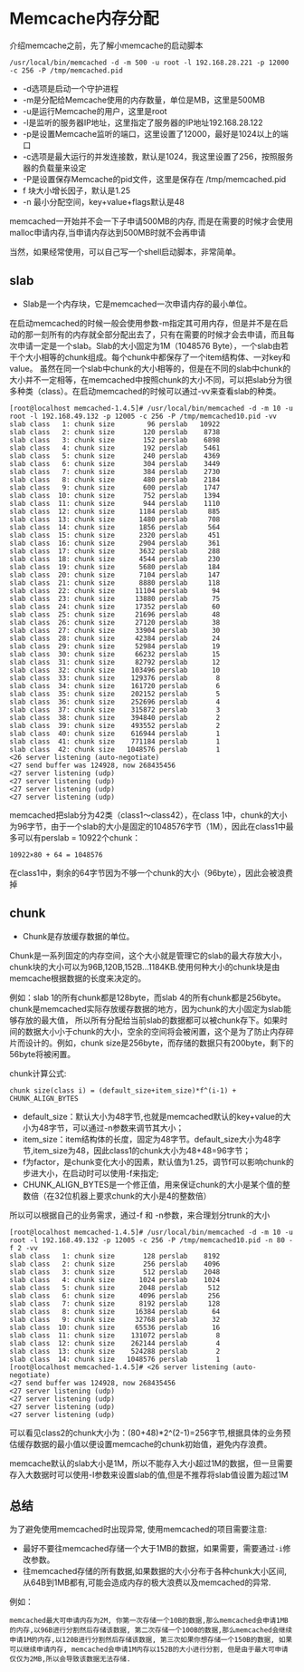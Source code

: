 # Memcache内存分配
介绍memcache之前，先了解小memcache的启动脚本
```shell 
/usr/local/bin/memcached -d -m 500 -u root -l 192.168.28.221 -p 12000 -c 256 -P /tmp/memcached.pid
```
- -d选项是启动一个守护进程
- -m是分配给Memcache使用的内存数量，单位是MB，这里是500MB
- -u是运行Memcache的用户，这里是root
- -l是监听的服务器IP地址，这里指定了服务器的IP地址192.168.28.122
- -p是设置Memcache监听的端口，这里设置了12000，最好是1024以上的端口
- -c选项是最大运行的并发连接数，默认是1024，我这里设置了256，按照服务器的负载量来设定
- -P是设置保存Memcache的pid文件，这里是保存在 /tmp/memcached.pid
- f 块大小增长因子，默认是1.25
- -n 最小分配空间，key+value+flags默认是48

memcached一开始并不会一下子申请500MB的内存, 而是在需要的时候才会使用malloc申请内存,当申请内存达到500MB时就不会再申请

当然，如果经常使用，可以自己写一个shell启动脚本，非常简单。

## slab
- Slab是一个内存块，它是memcached一次申请内存的最小单位。

在启动memcached的时候一般会使用参数-m指定其可用内存，但是并不是在启动的那一刻所有的内存就全部分配出去了，只有在需要的时候才会去申请，而且每次申请一定是一个slab。Slab的大小固定为1M（1048576 Byte），一个slab由若干个大小相等的chunk组成。每个chunk中都保存了一个item结构体、一对key和value。 
虽然在同一个slab中chunk的大小相等的，但是在不同的slab中chunk的大小并不一定相等，在memcached中按照chunk的大小不同，可以把slab分为很多种类（class）。在启动memcached的时候可以通过-vv来查看slab的种类。


```shell
[root@localhost memcached-1.4.5]# /usr/local/bin/memcached -d -m 10 -u root -l 192.168.49.132 -p 12005 -c 256 -P /tmp/memcached10.pid -vv
slab class   1: chunk size        96 perslab   10922
slab class   2: chunk size       120 perslab    8738
slab class   3: chunk size       152 perslab    6898
slab class   4: chunk size       192 perslab    5461
slab class   5: chunk size       240 perslab    4369
slab class   6: chunk size       304 perslab    3449
slab class   7: chunk size       384 perslab    2730
slab class   8: chunk size       480 perslab    2184
slab class   9: chunk size       600 perslab    1747
slab class  10: chunk size       752 perslab    1394
slab class  11: chunk size       944 perslab    1110
slab class  12: chunk size      1184 perslab     885
slab class  13: chunk size      1480 perslab     708
slab class  14: chunk size      1856 perslab     564
slab class  15: chunk size      2320 perslab     451
slab class  16: chunk size      2904 perslab     361
slab class  17: chunk size      3632 perslab     288
slab class  18: chunk size      4544 perslab     230
slab class  19: chunk size      5680 perslab     184
slab class  20: chunk size      7104 perslab     147
slab class  21: chunk size      8880 perslab     118
slab class  22: chunk size     11104 perslab      94
slab class  23: chunk size     13880 perslab      75
slab class  24: chunk size     17352 perslab      60
slab class  25: chunk size     21696 perslab      48
slab class  26: chunk size     27120 perslab      38
slab class  27: chunk size     33904 perslab      30
slab class  28: chunk size     42384 perslab      24
slab class  29: chunk size     52984 perslab      19
slab class  30: chunk size     66232 perslab      15
slab class  31: chunk size     82792 perslab      12
slab class  32: chunk size    103496 perslab      10
slab class  33: chunk size    129376 perslab       8
slab class  34: chunk size    161720 perslab       6
slab class  35: chunk size    202152 perslab       5
slab class  36: chunk size    252696 perslab       4
slab class  37: chunk size    315872 perslab       3
slab class  38: chunk size    394840 perslab       2
slab class  39: chunk size    493552 perslab       2
slab class  40: chunk size    616944 perslab       1
slab class  41: chunk size    771184 perslab       1
slab class  42: chunk size   1048576 perslab       1
<26 server listening (auto-negotiate)
<27 send buffer was 124928, now 268435456
<27 server listening (udp)
<27 server listening (udp)
<27 server listening (udp)
<27 server listening (udp)
```
memcached把slab分为42类（class1～class42），在class 1中，chunk的大小为96字节，由于一个slab的大小是固定的1048576字节（1M），因此在class1中最多可以有perslab = 10922个chunk：
```other
10922×80 + 64 = 1048576
```
在class1中，剩余的64字节因为不够一个chunk的大小（96byte），因此会被浪费掉

## chunk
- Chunk是存放缓存数据的单位。

Chunk是一系列固定的内存空间，这个大小就是管理它的slab的最大存放大小，chunk块的大小可以为96B,120B,152B...1184KB.使用何种大小的chunk块是由memcache根据数据的长度来决定的。

例如：slab 1的所有chunk都是128byte，而slab 4的所有chunk都是256byte。chunk是memcached实际存放缓存数据的地方，因为chunk的大小固定为slab能够存放的最大值， 所以所有分配给当前slab的数据都可以被chunk存下。如果时间的数据大小小于chunk的大小，空余的空间将会被闲置，这个是为了防止内存碎片而设计的。例如，chunk size是256byte，而存储的数据只有200byte，剩下的56byte将被闲置。

chunk计算公式:
```other
chunk size(class i) = (default_size+item_size)*f^(i-1) + CHUNK_ALIGN_BYTES
```
- default_size：默认大小为48字节,也就是memcached默认的key+value的大小为48字节，可以通过-n参数来调节其大小；
- item_size：item结构体的长度，固定为48字节。default_size大小为48字节,item_size为48，因此class1的chunk大小为48+48=96字节；
- f为factor，是chunk变化大小的因素，默认值为1.25，调节f可以影响chunk的步进大小，在启动时可以使用-f来指定;
- CHUNK_ALIGN_BYTES是一个修正值，用来保证chunk的大小是某个值的整数倍（在32位机器上要求chunk的大小是4的整数倍）

所以可以根据自己的业务需求，通过-f 和 -n参数，来合理划分trunk的大小
```shell
[root@localhost memcached-1.4.5]# /usr/local/bin/memcached -d -m 10 -u root -l 192.168.49.132 -p 12005 -c 256 -P /tmp/memcached10.pid -n 80 -f 2 -vv
slab class   1: chunk size       128 perslab    8192
slab class   2: chunk size       256 perslab    4096
slab class   3: chunk size       512 perslab    2048
slab class   4: chunk size      1024 perslab    1024
slab class   5: chunk size      2048 perslab     512
slab class   6: chunk size      4096 perslab     256
slab class   7: chunk size      8192 perslab     128
slab class   8: chunk size     16384 perslab      64
slab class   9: chunk size     32768 perslab      32
slab class  10: chunk size     65536 perslab      16
slab class  11: chunk size    131072 perslab       8
slab class  12: chunk size    262144 perslab       4
slab class  13: chunk size    524288 perslab       2
slab class  14: chunk size   1048576 perslab       1
[root@localhost memcached-1.4.5]# <26 server listening (auto-negotiate)
<27 send buffer was 124928, now 268435456
<27 server listening (udp)
<27 server listening (udp)
<27 server listening (udp)
<27 server listening (udp)

```
可以看见class2的chunk大小为：(80+48)*2^(2-1)=256字节,根据具体的业务预估缓存数据的最小值以便设置memcache的chunk初始值，避免内存浪费。

memcache默认的slab大小是1M，所以不能存入大小超过1M的数据，但一旦需要存入大数据时可以使用-I参数来设置slab的值,但是不推荐将slab值设置为超过1M

## 总结
为了避免使用memcached时出现异常, 使用memcached的项目需要注意:
- 最好不要往memcached存储一个大于1MB的数据，如果需要，需要通过`-i`修改参数。
- 往memcached存储的所有数据,如果数据的大小分布于各种chunk大小区间,从64B到1MB都有,可能会造成内存的极大浪费以及memcached的异常.

例如：
```other
memcached最大可申请内存为2M, 你第一次存储一个10B的数据,那么memcached会申请1MB的内存,以96B进行分割然后存储该数据, 第二次存储一个100B的数据,那么memcached会继续申请1M的内存,以120B进行分割然后存储该数据, 第三次如果你想存储一个150B的数据, 如果可以继续申请内存, memcached会申请1M内存以152B的大小进行分割, 但是由于最大可申请仅仅为2MB,所以会导致该数据无法存储.
```


